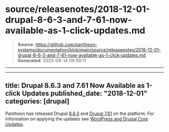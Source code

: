 # source/releasenotes/2018-12-01-drupal-8-6-3-and-7-61-now-available-as-1-click-updates.md

> **Source**: https://github.com/pantheon-systems/documentation/blob/main/source/releasenotes/2018-12-01-drupal-8-6-3-and-7-61-now-available-as-1-click-updates.md
> **Generated**: 2025-08-14 09:59:11

---

---
title: Drupal 8.6.3 and 7.61 Now Available as 1-click Updates
published_date: "2018-12-01"
categories: [drupal]
---
Pantheon has released Drupal [8.6.3](https://www.drupal.org/project/drupal/releases/8.6.3) and [Drupal 7.61](https://www.drupal.org/project/drupal/releases/7.61) on the platform. For information on applying the updates see [WordPress and Drupal Core Updates](/core-updates).

